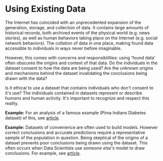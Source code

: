 # Using Existing Data

The Internet has coincided with an unprecedented expansion of the
generation, storage, and collection of data. It contains large amounts
of historical records, both archived events of the physical world
(e.g. news stories), as well as human behaviors taking place on the
Internet (e.g. social network behaviors). The collation of data in one
place, making found data accessible to individuals in ways never
before imaginable.

However, this comes with concerns and responsibilities: using 'found
data' often obscures the origins and context of that
data. Do the individuals in the dataset consent to how the data are
being used? Are the unknown origins and mechanisms behind the
dataset invalidating the conclusions being drawn with the data?


Is it ethical to use a
dataset that contains individuals who don't consent to it's use? The
individuals contained in datasets represent or describe *humans* and
human activity. It's important to recognize and respect this
reality.

**Example:** For an analysis of a famous example (Pima Indians
Diabetes dataset) of this, see
[article](https://www.journals.uchicago.edu/doi/abs/10.1086/693853?mobileUi=0&journalCode=osiris).

**Example:** Datasets of convenience are often used to build
models. However correct conclusions and accurate predictions require a
representative sample of the population in question. Being skeptical
of the origins of a dataset prevents poor conclusions being drawn
using the dataset. This often occurs when Data Scientists use *someone
else's* model to draw conclusions. For example, see
[article](https://www.wired.com/story/how-coders-are-fighting-bias-in-facial-recognition-software/).

